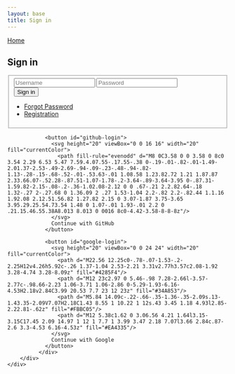 ```yaml
---
layout: base
title: Sign in
---
```

<link rel="stylesheet" href="/assets/css/online.css">
<div id="window">
        <div class="center">
          <a href="/" class="black">Home</a>
            <h2 class="headline black">Sign in</h2>
            <form id="login" method="post" action="#">
                <fieldset>
                    <input type="text" name="UserName" id="UserName" placeholder="Username" required/>
                    <input type="password" name="Password" id="Password" placeholder="Password" required/>
                    <div class="field">
                        <button type="submit">Sign in</button>
                        <ul class="links">
                            <li><a href="#">Forgot Password <i class="fa-solid fa-chevron-right"></i></a></li>
                            <li><a href="#">Registration <i class="fa-solid fa-chevron-right"></i></a></li>
                        </ul>
                    </div>
                </fieldset>
            </form>
            <div id="auth-buttons" class="auth-container">
                
                <button id="github-login">
                  <svg height="20" viewBox="0 0 16 16" width="20" fill="currentColor">
                    <path fill-rule="evenodd" d="M8 0C3.58 0 0 3.58 0 8c0 3.54 2.29 6.53 5.47 7.59.4.07.55-.17.55-.38 0-.19-.01-.82-.01-1.49-2.01.37-2.53-.49-2.69-.94-.09-.23-.48-.94-.82-1.13-.28-.15-.68-.52-.01-.53.63-.01 1.08.58 1.23.82.72 1.21 1.87.87 2.33.66.07-.52.28-.87.51-1.07-1.78-.2-3.64-.89-3.64-3.95 0-.87.31-1.59.82-2.15-.08-.2-.36-1.02.08-2.12 0 0 .67-.21 2.2.82.64-.18 1.32-.27 2-.27.68 0 1.36.09 2 .27 1.53-1.04 2.2-.82 2.2-.82.44 1.1.16 1.92.08 2.12.51.56.82 1.27.82 2.15 0 3.07-1.87 3.75-3.65 3.95.29.25.54.73.54 1.48 0 1.07-.01 1.93-.01 2.2 0 .21.15.46.55.38A8.013 8.013 0 0016 8c0-4.42-3.58-8-8-8z"/>
                  </svg>
                  Continue with GitHub
                </button>
                
                <button id="google-login">
                  <svg height="20" viewBox="0 0 24 24" width="20" fill="currentColor">
                    <path d="M22.56 12.25c0-.78-.07-1.53-.2-2.25H12v4.26h5.92c-.26 1.37-1.04 2.53-2.21 3.31v2.77h3.57c2.08-1.92 3.28-4.74 3.28-8.09z" fill="#4285F4"/>
                    <path d="M12 23c2.97 0 5.46-.98 7.28-2.66l-3.57-2.77c-.98.66-2.23 1.06-3.71 1.06-2.86 0-5.29-1.93-6.16-4.53H2.18v2.84C3.99 20.53 7.7 23 12 23z" fill="#34A853"/>
                    <path d="M5.84 14.09c-.22-.66-.35-1.36-.35-2.09s.13-1.43.35-2.09V7.07H2.18C1.43 8.55 1 10.22 1 12s.43 3.45 1.18 4.93l2.85-2.22.81-.62z" fill="#FBBC05"/>
                    <path d="M12 5.38c1.62 0 3.06.56 4.21 1.64l3.15-3.15C17.45 2.09 14.97 1 12 1 7.7 1 3.99 3.47 2.18 7.07l3.66 2.84c.87-2.6 3.3-4.53 6.16-4.53z" fill="#EA4335"/>
                  </svg>
                  Continue with Google
                </button>
              </div>
        </div>
    </div>